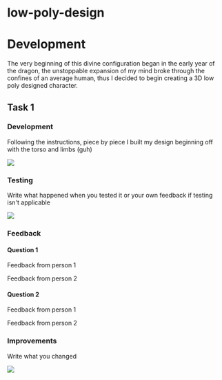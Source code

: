 # low-poly-design
<h1>Development</h1>
<p>The very beginning of this divine configuration began in the early year of the dragon, the unstoppable expansion of my mind broke through the confines of an average human, thus I decided to begin creating a 3D low poly designed character.
<h2>Task 1</h2>

<h3>Development</h3>
<p>Following the instructions, piece by piece I built my design beginning off with the torso and limbs (guh)</p>
<img src="imageFileName">

<h3>Testing</h3>
<p>Write what happened when you tested it or your own feedback if testing isn't applicable</p>
<img src="imageOfTesting">

<h3>Feedback</h3>
<h4>Question 1</h4>
<p>Feedback from person 1</p>
<p>Feedback from person 2</p>
<h4>Question 2</h4>
<p>Feedback from person 1</p>
<p>Feedback from person 2</p>

<h3>Improvements</h3>
<p>Write what you changed</p>
<img src="imageFileName">